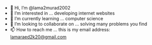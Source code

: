 - 👋 Hi, I’m @lama2murad2002
- 👀 I’m interested in ... developing internet websites
- 🌱 I’m currently learning ... computer science 
- 💞️ I’m looking to collaborate on ... solving many problems you find 
- 📫 How to reach me ... this is my email address: lamaraed2k20@gmail.com

<!---
lama2murad2002/lama2murad2002 is a ✨ special ✨ repository because its `README.md` (this file) appears on your GitHub profile.
You can click the Preview link to take a look at your changes.
--->
